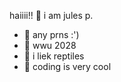 haiiii!!
🦎 i am  jules p.
- 🐊 any prns :')  
- 🐢 wwu 2028
- 🐍 i liek reptiles
- 🐉 coding is very cool

